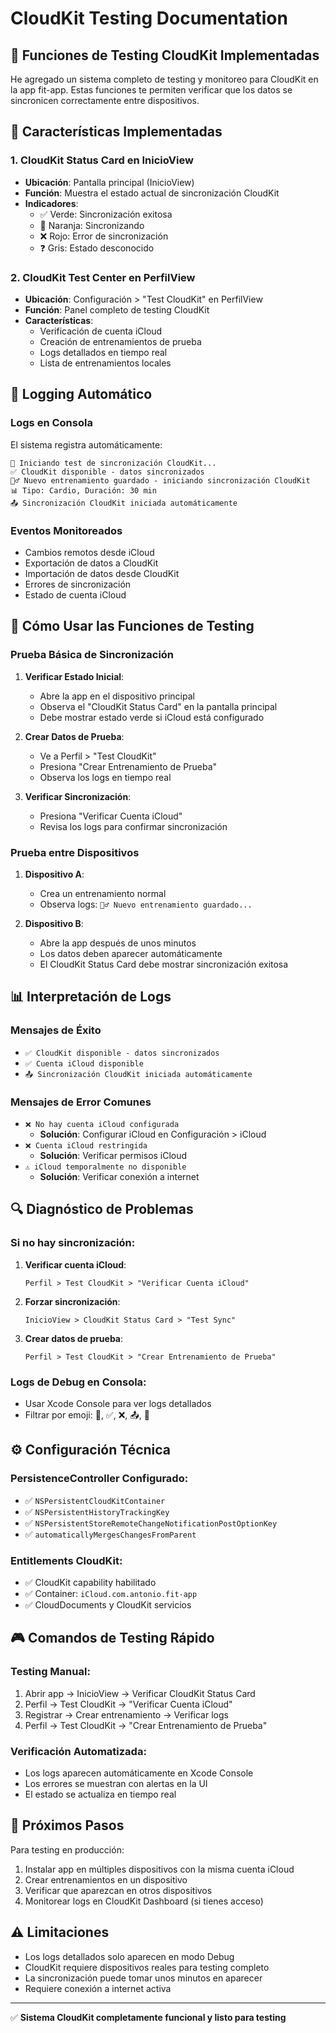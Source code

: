 # CloudKit Testing Documentation

## 📱 Funciones de Testing CloudKit Implementadas

He agregado un sistema completo de testing y monitoreo para CloudKit en la app fit-app. Estas funciones te permiten verificar que los datos se sincronicen correctamente entre dispositivos.

## 🎯 Características Implementadas

### 1. **CloudKit Status Card en InicioView**
- **Ubicación**: Pantalla principal (InicioView)
- **Función**: Muestra el estado actual de sincronización CloudKit
- **Indicadores**:
  - ✅ Verde: Sincronización exitosa
  - 🔄 Naranja: Sincronizando
  - ❌ Rojo: Error de sincronización
  - ❓ Gris: Estado desconocido

### 2. **CloudKit Test Center en PerfilView**
- **Ubicación**: Configuración > "Test CloudKit" en PerfilView
- **Función**: Panel completo de testing CloudKit
- **Características**:
  - Verificación de cuenta iCloud
  - Creación de entrenamientos de prueba
  - Logs detallados en tiempo real
  - Lista de entrenamientos locales

## 🔧 Logging Automático

### **Logs en Consola**
El sistema registra automáticamente:

```
🔄 Iniciando test de sincronización CloudKit...
✅ CloudKit disponible - datos sincronizados
🏃‍♂️ Nuevo entrenamiento guardado - iniciando sincronización CloudKit
📊 Tipo: Cardio, Duración: 30 min
📤 Sincronización CloudKit iniciada automáticamente
```

### **Eventos Monitoreados**
- Cambios remotos desde iCloud
- Exportación de datos a CloudKit
- Importación de datos desde CloudKit
- Errores de sincronización
- Estado de cuenta iCloud

## 🧪 Cómo Usar las Funciones de Testing

### **Prueba Básica de Sincronización**

1. **Verificar Estado Inicial**:
   - Abre la app en el dispositivo principal
   - Observa el "CloudKit Status Card" en la pantalla principal
   - Debe mostrar estado verde si iCloud está configurado

2. **Crear Datos de Prueba**:
   - Ve a Perfil > "Test CloudKit"
   - Presiona "Crear Entrenamiento de Prueba"
   - Observa los logs en tiempo real

3. **Verificar Sincronización**:
   - Presiona "Verificar Cuenta iCloud"
   - Revisa los logs para confirmar sincronización

### **Prueba entre Dispositivos**

1. **Dispositivo A**:
   - Crea un entrenamiento normal
   - Observa logs: `🏃‍♂️ Nuevo entrenamiento guardado...`

2. **Dispositivo B**:
   - Abre la app después de unos minutos
   - Los datos deben aparecer automáticamente
   - El CloudKit Status Card debe mostrar sincronización exitosa

## 📊 Interpretación de Logs

### **Mensajes de Éxito**
- `✅ CloudKit disponible - datos sincronizados`
- `✅ Cuenta iCloud disponible`
- `📤 Sincronización CloudKit iniciada automáticamente`

### **Mensajes de Error Comunes**
- `❌ No hay cuenta iCloud configurada`
  - **Solución**: Configurar iCloud en Configuración > iCloud
- `❌ Cuenta iCloud restringida`
  - **Solución**: Verificar permisos iCloud
- `⚠️ iCloud temporalmente no disponible`
  - **Solución**: Verificar conexión a internet

## 🔍 Diagnóstico de Problemas

### **Si no hay sincronización**:

1. **Verificar cuenta iCloud**:
   ```
   Perfil > Test CloudKit > "Verificar Cuenta iCloud"
   ```

2. **Forzar sincronización**:
   ```
   InicioView > CloudKit Status Card > "Test Sync"
   ```

3. **Crear datos de prueba**:
   ```
   Perfil > Test CloudKit > "Crear Entrenamiento de Prueba"
   ```

### **Logs de Debug en Consola**:
- Usar Xcode Console para ver logs detallados
- Filtrar por emoji: 🔄, ✅, ❌, 📤, 📡

## ⚙️ Configuración Técnica

### **PersistenceController Configurado**:
- ✅ `NSPersistentCloudKitContainer`
- ✅ `NSPersistentHistoryTrackingKey`
- ✅ `NSPersistentStoreRemoteChangeNotificationPostOptionKey`
- ✅ `automaticallyMergesChangesFromParent`

### **Entitlements CloudKit**:
- ✅ CloudKit capability habilitado
- ✅ Container: `iCloud.com.antonio.fit-app`
- ✅ CloudDocuments y CloudKit servicios

## 🎮 Comandos de Testing Rápido

### **Testing Manual**:
1. Abrir app → InicioView → Verificar CloudKit Status Card
2. Perfil → Test CloudKit → "Verificar Cuenta iCloud"
3. Registrar → Crear entrenamiento → Verificar logs
4. Perfil → Test CloudKit → "Crear Entrenamiento de Prueba"

### **Verificación Automatizada**:
- Los logs aparecen automáticamente en Xcode Console
- Los errores se muestran con alertas en la UI
- El estado se actualiza en tiempo real

## 🚀 Próximos Pasos

Para testing en producción:
1. Instalar app en múltiples dispositivos con la misma cuenta iCloud
2. Crear entrenamientos en un dispositivo
3. Verificar que aparezcan en otros dispositivos
4. Monitorear logs en CloudKit Dashboard (si tienes acceso)

## ⚠️ Limitaciones

- Los logs detallados solo aparecen en modo Debug
- CloudKit requiere dispositivos reales para testing completo
- La sincronización puede tomar unos minutos en aparecer
- Requiere conexión a internet activa

---

✅ **Sistema CloudKit completamente funcional y listo para testing**